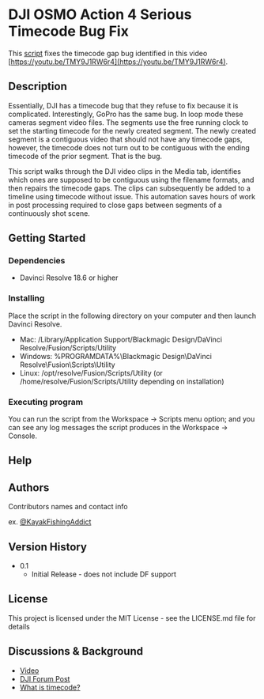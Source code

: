# DJI OSMO Action 4 Serious Timecode Bug Fix

This [script](https://github.com/kayakfishingaddict/davinci-resolve-scripts/blob/master/DJI%20OA4%20Serious%20Timecode%20Bug%20Fix.lua) fixes the timecode gap bug identified in this video [https://youtu.be/TMY9J1RW6r4](https://youtu.be/TMY9J1RW6r4).

## Description

Essentially, DJI has a timecode bug that they refuse to fix because it is complicated.  Interestingly, GoPro has the same bug.  In loop mode these cameras segment video files.  The segments use the free running clock to set the starting timecode for the newly created segment.  The newly created segment is a contiguous video that should not have any timecode gaps, however, the timecode does not turn out to be contiguous with the ending timecode of the prior segment.  That is the bug.

This script walks through the DJI video clips in the Media tab, identifies which ones are supposed to be contiguous using the filename formats, and then repairs the timecode gaps.  The clips can subsequently be added to a timeline using timecode without issue.  This automation saves hours of work in post processing required to close gaps between segments of a continuously shot scene.

## Getting Started

### Dependencies

* Davinci Resolve 18.6 or higher

### Installing

Place the script in the following directory on your computer and then launch Davinci Resolve.

* Mac: /Library/Application Support/Blackmagic Design/DaVinci Resolve/Fusion/Scripts/Utility
* Windows: %PROGRAMDATA%\Blackmagic Design\DaVinci Resolve\Fusion\Scripts\Utility
* Linux: /opt/resolve/Fusion/Scripts/Utility (or /home/resolve/Fusion/Scripts/Utility depending on installation)

### Executing program

You can run the script from the Workspace -> Scripts menu option; and you can see any log messages the script produces in the Workspace -> Console.

## Help

## Authors

Contributors names and contact info

ex. [@KayakFishingAddict](https://youtube.com/kayakfishingaddict)

## Version History

* 0.1
  * Initial Release - does not include DF support

## License

This project is licensed under the MIT License - see the LICENSE.md file for details

## Discussions & Background

* [Video](https://youtu.be/TMY9J1RW6r4)
* [DJI Forum Post](https://forum.dji.com/forum.php?mod=viewthread&tid=298365)
* [What is timecode?](https://rode.com/en/about/news-info/what-is-timecode-and-why-do-you-need-it#:~:text=Timecode%20is%20a%20media%20synchronisation,to%20the%20individual%20video%20frame.)
